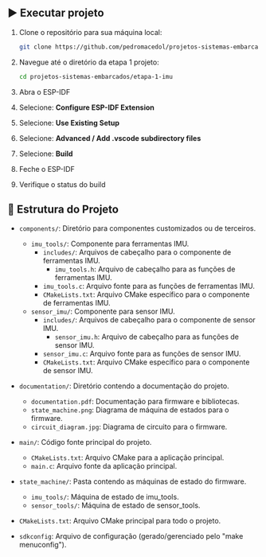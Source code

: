 ## ▶️ Executar projeto

1. Clone o repositório para sua máquina local:

   ```bash
   git clone https://github.com/pedromacedol/projetos-sistemas-embarcados.git
   ```

2. Navegue até o diretório da etapa 1 projeto:

   ```bash
   cd projetos-sistemas-embarcados/etapa-1-imu
   ```

3. Abra o ESP-IDF

4. Selecione: **Configure ESP-IDF Extension**

5. Selecione: **Use Existing Setup**

6. Selecione: **Advanced / Add .vscode subdirectory files**

7. Selecione: **Build**

8. Feche o ESP-IDF

9. Verifique o status do build

## 📁 Estrutura do Projeto

- `components/`: Diretório para componentes customizados ou de terceiros.

  - `imu_tools/`: Componente para ferramentas IMU.
    - `includes/`: Arquivos de cabeçalho para o componente de ferramentas IMU.
      - `imu_tools.h`: Arquivo de cabeçalho para as funções de ferramentas IMU.
    - `imu_tools.c`: Arquivo fonte para as funções de ferramentas IMU.
    - `CMakeLists.txt`: Arquivo CMake específico para o componente de ferramentas IMU.
  - `sensor_imu/`: Componente para sensor IMU.
    - `includes/`: Arquivos de cabeçalho para o componente de sensor IMU.
      - `sensor_imu.h`: Arquivo de cabeçalho para as funções de sensor IMU.
    - `sensor_imu.c`: Arquivo fonte para as funções de sensor IMU.
    - `CMakeLists.txt`: Arquivo CMake específico para o componente de sensor IMU.

- `documentation/`: Diretório contendo a documentação do projeto.

  - `documentation.pdf`: Documentação para firmware e bibliotecas.
  - `state_machine.png`: Diagrama de máquina de estados para o firmware.
  - `circuit_diagram.jpg`: Diagrama de circuito para o firmware.

- `main/`: Código fonte principal do projeto.

  - `CMakeLists.txt`: Arquivo CMake para a aplicação principal.
  - `main.c`: Arquivo fonte da aplicação principal.

- `state_machine/`: Pasta contendo as máquinas de estado do firmware.

  - `imu_tools/`: Máquina de estado de imu_tools.
  - `sensor_tools/`: Máquina de estado de sensor_tools.

- `CMakeLists.txt`: Arquivo CMake principal para todo o projeto.

- `sdkconfig`: Arquivo de configuração (gerado/gerenciado pelo "make menuconfig").
